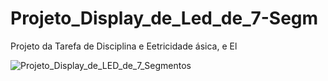 # Projeto_Display_de_Led_de_7-Segm
Projeto da Tarefa de Disciplina e Eetricidade ásica, e El

![Projeto_Display_de_LED_de_7_Segmentos](https://github.com/user-attachments/assets/9eec8055-4d3a-4ee0-8d12-18627fa1eed5)
